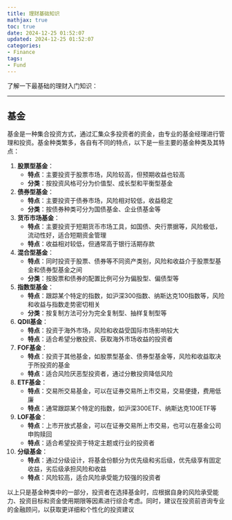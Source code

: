 ```yaml
---
title: 理财基础知识
mathjax: true
toc: true
date: 2024-12-25 01:52:07
updated: 2024-12-25 01:52:07
categories:
- Finance
tags:
- Fund
---
```


了解一下最基础的理财入门知识：

___

## 基金

基金是一种集合投资方式，通过汇集众多投资者的资金，由专业的基金经理进行管理和投资。基金种类繁多，各自有不同的特点，以下是一些主要的基金种类及其特点：
1. **股票型基金**：
   - **特点**：主要投资于股票市场，风险较高，但预期收益也较高
   - **分类**：按投资风格可分为价值型、成长型和平衡型基金
2. **债券型基金**：
   - **特点**：主要投资于债券市场，风险相对较低，收益稳定
   - **分类**：按债券种类可分为国债基金、企业债基金等
3. **货币市场基金**：
   - **特点**：主要投资于短期货币市场工具，如国债、央行票据等，风险极低，流动性好，适合短期资金管理
   - **特点**：收益相对较低，但通常高于银行活期存款
4. **混合型基金**：
   - **特点**：同时投资于股票、债券等不同资产类别，风险和收益介于股票型基金和债券型基金之间
   - **分类**：按股票和债券的配置比例可分为偏股型、偏债型等
5. **指数型基金**：
   - **特点**：跟踪某个特定的指数，如沪深300指数、纳斯达克100指数等，风险和收益与指数走势密切相关
   - **分类**：按复制方法可分为完全复制型、抽样复制型等
6. **QDII基金**：
   - **特点**：投资于海外市场，风险和收益受国际市场影响较大
   - **特点**：适合希望分散投资、获取海外市场收益的投资者
7. **FOF基金**：
   - **特点**：投资于其他基金，如股票型基金、债券型基金等，风险和收益取决于所投资的基金
   - **特点**：适合风险厌恶型投资者，通过分散投资降低风险
8. **ETF基金**：
   - **特点**：交易所交易基金，可以在证券交易所上市交易，交易便捷，费用低廉
   - **特点**：通常跟踪某个特定的指数，如沪深300ETF、纳斯达克100ETF等
9. **LOF基金**：
   - **特点**：上市开放式基金，可以在证券交易所上市交易，也可以在基金公司申购赎回
   - **特点**：适合希望投资于特定主题或行业的投资者
10. **分级基金**：
    - **特点**：通过分级设计，将基金份额分为优先级和劣后级，优先级享有固定收益，劣后级承担风险和收益
    - **特点**：风险较高，适合风险承受能力较强的投资者

以上只是基金种类中的一部分，投资者在选择基金时，应根据自身的风险承受能力、投资目标和资金使用期限等因素进行综合考虑。同时，建议在投资前咨询专业的金融顾问，以获取更详细和个性化的投资建议
